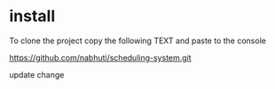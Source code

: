 # install

To clone the project copy the following TEXT and paste to the console

https://github.com/nabhuti/scheduling-system.git

update change
